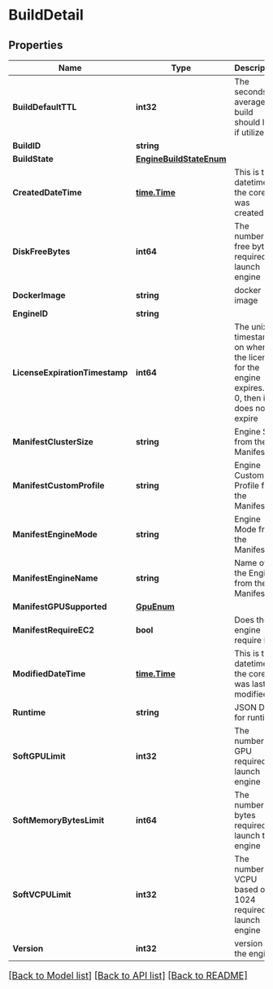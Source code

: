 # BuildDetail

## Properties

Name | Type | Description | Notes
------------ | ------------- | ------------- | -------------
**BuildDefaultTTL** | **int32** | The seconds on average a build should live if utilized | [optional] 
**BuildID** | **string** |  | [optional] 
**BuildState** | [**EngineBuildStateEnum**](EngineBuildStateEnum.md) |  | [optional] 
**CreatedDateTime** | [**time.Time**](time.Time.md) | This is the datetime the core was created | [optional] 
**DiskFreeBytes** | **int64** | The number of free bytes required to launch engine | [optional] 
**DockerImage** | **string** | docker image | [optional] 
**EngineID** | **string** |  | [optional] 
**LicenseExpirationTimestamp** | **int64** | The unix timestamp on when the license for the engine expires.  If 0, then it does not expire | [optional] 
**ManifestClusterSize** | **string** | Engine Size from the Manifest | [optional] 
**ManifestCustomProfile** | **string** | Engine Custom Profile from the Manifest | [optional] 
**ManifestEngineMode** | **string** | Engine Mode from the Manifest | [optional] 
**ManifestEngineName** | **string** | Name of the Engine from the Manifest | [optional] 
**ManifestGPUSupported** | [**GpuEnum**](GPUEnum.md) |  | [optional] 
**ManifestRequireEC2** | **bool** | Does the engine require EC2 | [optional] 
**ModifiedDateTime** | [**time.Time**](time.Time.md) | This is the datetime the core was last modified. | [optional] 
**Runtime** | **string** | JSON Data for runtime | [optional] 
**SoftGPULimit** | **int32** | The number of GPU required to launch engine | [optional] 
**SoftMemoryBytesLimit** | **int64** | The number of bytes required to launch this engine | [optional] 
**SoftVCPULimit** | **int32** | The number of VCPU based on 1024 required to launch engine | [optional] 
**Version** | **int32** | version of the engine | [optional] 

[[Back to Model list]](../README.md#documentation-for-models) [[Back to API list]](../README.md#documentation-for-api-endpoints) [[Back to README]](../README.md)

<style>
     p, ul, ol, li { font-size: 18px !important;}
</style>


